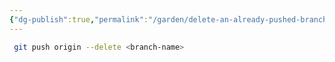 ```yaml
---
{"dg-publish":true,"permalink":"/garden/delete-an-already-pushed-branch-on-git-hub/","tags":["compilation","git","github"]}
---
```


```bash
 git push origin --delete <branch-name>
```